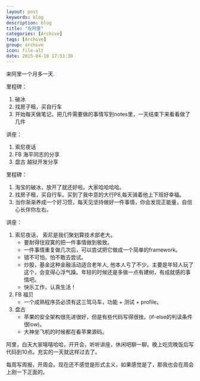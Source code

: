 ```yaml
---
layout: post
keywords: blog
description: blog
title: "在阿里"
categories: [Archive]
tags: [Archive]
group: archive
icon: file-alt
date: 2015-04-10 17:53:30
---
```



来阿里一个月多一天.

里程碑：

1. 破冰
2. 找房子租，买自行车
3. 开始每天做笔记，把几件需要做的事情写到notes里，一天结束下来看看做了几件

讲座：

1. 索尼夜话
2. FB 海平同志的分享
3. 盘古 越狱开发分享


里程碑：

1. 淘宝的破冰，放开了就还好啦。大家哈哈哈哈。
2. 找房子租，买自行车。买到了我中意的大行P8,每天骑着他上下班好幸福。
3. 当你渐渐养成一个好习惯，每天见坚持做好一件事情，你会发现正能量，自信心长伴你左右。

讲座：

1. 索尼夜话， 索尼是我们聚划算技术部老大。
	+ 要耐得住寂寞的把一件事情做到极致。
	+ 一件事情重复做几次后，可以尝试把它做成一个简单的framework。
	+ 错不可怕，怕不敢去尝试。
	+ 炒股，基金这种金融活动适合老年人, 他本人亏了不少。主要是年轻人玩了这个，会变得心浮气躁。年轻的时候还是多做一点有建树，有成就感的事情吧。
	+ 快乐工作，认真生活！
2. FB 福贝
	+ 一个成熟程序员必须有这三驾马车，功能 + 测试 + profile。
3. 盘古
	+ 苹果的安全架构很先进很好，但是有些代码写得很挫。(if-else的判读条件很low)。
	+ 大神坐飞机的时候都在看苹果源码。

阿里，白天大家嘻嘻哈哈，开开会，听听讲座，休闲吧聊一聊。晚上吃完晚饭后写代码到10点。充实的一天就这样过去了。

每周写周报，开周会。现在还不感觉是形式主义，如果感觉是了，那我也会在周会上刚一下正面的。
